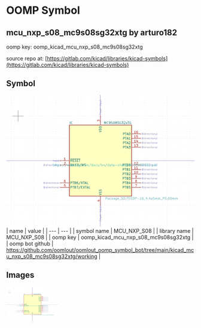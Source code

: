 # OOMP Symbol  
## mcu_nxp_s08_mc9s08sg32xtg  by arturo182  
  
oomp key: oomp_kicad_mcu_nxp_s08_mc9s08sg32xtg  
  
source repo at: [https://gitlab.com/kicad/libraries/kicad-symbols](https://gitlab.com/kicad/libraries/kicad-symbols)  
## Symbol  
  
[![working.png](working_600.png)](working.png)  
| name | value | 
| --- | --- | 
| symbol name | MCU_NXP_S08 | 
| library name | MCU_NXP_S08 | 
| oomp key | oomp_kicad_mcu_nxp_s08_mc9s08sg32xtg | 
| oomp bot github | https://github.com/oomlout/oomlout_oomp_symbol_bot/tree/main/kicad_mcu_nxp_s08_mc9s08sg32xtg/working | 
## Images  
  
[![working.png](working_140.png)](working.png)  
